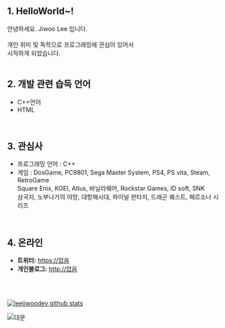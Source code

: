 


## 1. HelloWorld~!

안녕하세요. Jiwoo Lee 입니다.<br>
<br>
개인 취미 및 독학으로 프로그래밍에 관심이 있어서 <br>
시작하게 되었습니다.<br>
<br>
 

## 2. 개발 관련 습득 언어
* C++언어  
* HTML   
<br>


## 3. 관심사
* 프로그래밍 언어 : C++
* 게임 : DosGame, PC9801, Sega Master System, PS4, PS vita, Steam, RetroGame<br>
            Square Enix, KOEI, Atlus, 바닐라웨어, Rockstar Games, ID soft, SNK<br>
            삼국지, 노부나가의 야망, 대항해시대, 파이널 판타지, 드래곤 퀘스트, 페르소나 시리즈<br>
 <br>
 

## 4. 온라인  
* **트위터:** <https://없음>
* **개인블로그:** <http://없음>

<br>
<br>
 

[![leejiwoodev github stats](https://github-readme-stats.vercel.app/api?username=leejiwoodev)](https://github.com/anuraghazra/github-readme-stats)

![대문](https://github.com/leejiwoodev/leejiwoodev/blob/master/mainpic.jpg)
